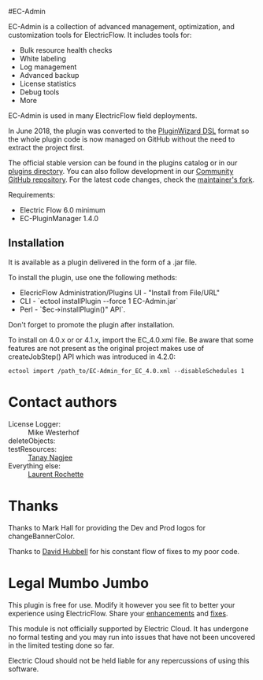 #EC-Admin

EC-Admin is a collection of advanced management, optimization, and customization
tools for ElectricFlow. It includes tools for:

* Bulk resource health checks
* White labeling
* Log management
* Advanced backup
* License statistics
* Debug tools
* More

</p>
<p>EC-Admin is used in many ElectricFlow field deployments.</p>
<p>In June 2018, the plugin was converted to the
  <a href="https://github.com/electric-cloud/PluginWizard">PluginWizard DSL</a>
  format so the whole plugin code is now managed on GitHub without the need
  to extract the project first.</p>

</p>The official stable version can be found in the plugins
  catalog or in
  our <a href="https://electric-cloud.com/plugins/directory/p/ec-admin">plugins
  directory</a>. You can also follow development
  in our <a href="https://github.com/electric-cloud-community/EC-Admin">Community
  GitHub repository</a>. For the latest code changes, check
  the <a href="https://github.com/lrochette/EC-Admin">maintainer's fork</a>.</p>

<p>Requirements:</p>
<ul>
  <li>Electric Flow 6.0 minimum
  <li>EC-PluginManager 1.4.0
</ul>

<h2><a name="installation"></a>Installation</h2>

<p> It is available as a plugin delivered in the form of
a .jar file.</p>

<p>To install the plugin, use one the following methods:</p>
<ul>
<li>ElecricFlow Administration/Plugins UI - "Install from File/URL"
<li>CLI - `ectool installPlugin --force 1 EC-Admin.jar`
<li>Perl - `$ec->installPlugin()" API`.
</ul>
<p>Don't forget to promote the plugin after installation.</p>

<p>To install on 4.0.x or or 4.1.x, import the EC_4.0.xml file. Be
aware that some features are not present as the original project
makes use of createJobStep() API which was introduced in 4.2.0:<br/>

```ectool import /path_to/EC-Admin_for_EC_4.0.xml --disableSchedules 1```

</p>

<h1>Contact authors</h1>
<dl>
<dt>License Logger:</dt>
<dd>Mike Westerhof</dd>

<dt>deleteObjects:</dt>
<dt>testResources:</dt>
<dd><a href="https://github.com/tanaynagjee">Tanay Nagjee</a></dd>

<dt>Everything else:</dt>
<dd> <a href="mailto:lrochette@electric-cloud.com">Laurent Rochette</a></dd>
</dl>

<h1>Thanks</h1>
<p>Thanks to Mark Hall for providing the Dev and Prod logos for
  changeBannerColor.</p>
<p>Thanks to <a href="mailto:dhubbell@spkaa.com">David Hubbell</a> for his
constant flow of fixes to my poor code.</p>

<h1>Legal Mumbo Jumbo</h1>

<p>This plugin is free for use. Modify it however you see fit to better your
experience using ElectricFlow. Share
your <a href="https://github.com/electric-cloud-community/EC-DslDeploy/issues">enhancements</a>
and <a href="https://github.com/electric-cloud-community/EC-DslDeploy/pulls">fixes</a>.</p>

<p>This module is not officially supported by Electric Cloud. It has undergone no
formal testing and you may run into issues that have not been uncovered in the
limited testing done so far.</p>

<p>Electric Cloud should not be held liable for any repercussions of using this
software.</p>
